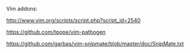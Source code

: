 Vim addons:

http://www.vim.org/scripts/script.php?script_id=2540

https://github.com/tpope/vim-pathogen

https://github.com/garbas/vim-snipmate/blob/master/doc/SnipMate.txt
